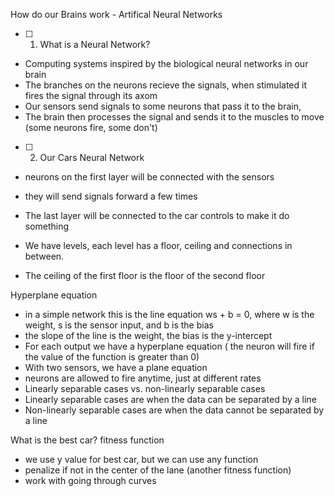 How do our Brains work - Artifical Neural Networks

- [ ] 1. What is a Neural Network?
- Computing systems inspired by the biological neural networks in our brain
- The branches on the neurons recieve the signals, when stimulated it fires the signal through its axom
- Our sensors send signals to some neurons that pass it to the brain, 
- The brain then processes the signal and sends it to the muscles to move (some neurons fire, some don't)

- [ ] 2. Our Cars Neural Network

- neurons on the first layer will be connected with the sensors
- they will send signals forward a few times
- The last layer will be connected to the car controls to make it do something

- We have levels, each level has a floor, ceiling and connections in between.
- The ceiling of the first floor is the floor of the second floor


Hyperplane equation
- in a simple network this is the line equation
ws + b = 0, where w is the weight, s is the sensor input, and b is the bias
- the slope of the line is the weight, the bias is the y-intercept
- For each output we have a hyperplane equation ( the neuron will fire if the value of the function is greater than 0)
- With two sensors, we have a plane equation
- neurons are allowed to fire anytime, just at different rates
 - Linearly separable cases vs. non-linearly separable cases
- Linearly separable cases are when the data can be separated by a line
- Non-linearly separable cases are when the data cannot be separated by a line

What is the best car?
fitness function
- we use y value for best car, but we can use any function
- penalize if not in the center of the lane (another fitness function)
- work with going through curves
